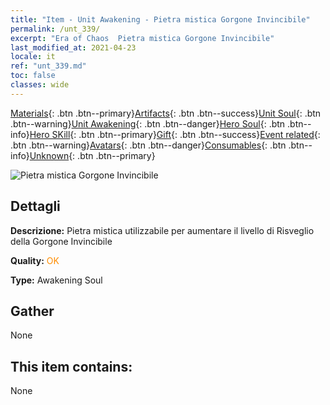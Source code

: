 ```yaml
---
title: "Item - Unit Awakening - Pietra mistica Gorgone Invincibile"
permalink: /unt_339/
excerpt: "Era of Chaos  Pietra mistica Gorgone Invincibile"
last_modified_at: 2021-04-23
locale: it
ref: "unt_339.md"
toc: false
classes: wide
---
```

 [Materials](/ItemsIT/){: .btn .btn--primary}[Artifacts](/ItemsIT/Artifacts/){: .btn .btn--success}[Unit Soul](/ItemsIT/UnitSoul/){: .btn .btn--warning}[Unit Awakening](/ItemsIT/UnitAwakening/){: .btn .btn--danger}[Hero Soul](/ItemsIT/HeroSoul/){: .btn .btn--info}[Hero SKill](/ItemsIT/HeroSkill/){: .btn .btn--primary}[Gift](/ItemsIT/Gift/){: .btn .btn--success}[Event related](/ItemsIT/Events/){: .btn .btn--warning}[Avatars](/ItemsIT/Avatars/){: .btn .btn--danger}[Consumables](/ItemsIT/Consumables/){: .btn .btn--info}[Unknown](/ItemsIT/Unknown/){: .btn .btn--primary}

 ![Pietra mistica Gorgone Invincibile](/images/u/tia_manniu.jpg)

## Dettagli
 **Descrizione:** Pietra mistica utilizzabile per aumentare il livello di Risveglio della Gorgone Invincibile

 **Quality:** <span style="color: #FF8C00">OK</span>

 **Type:** Awakening Soul

## Gather

  None

## This item contains:

  None

